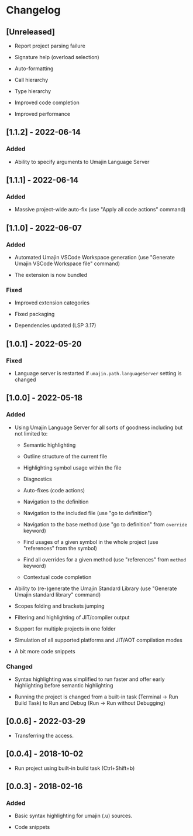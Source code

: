 # Changelog

## [Unreleased]

- Report project parsing failure

- Signature help (overload selection)

- Auto-formatting

- Call hierarchy

- Type hierarchy

- Improved code completion

- Improved performance


## [1.1.2] - 2022-06-14

### Added

- Ability to specify arguments to Umajin Language Server


## [1.1.1] - 2022-06-14

### Added

- Massive project-wide auto-fix (use "Apply all code actions" command)


## [1.1.0] - 2022-06-07

### Added

- Automated Umajin VSCode Workspace generation (use "Generate Umajin VSCode Workspace file" command)

- The extension is now bundled

### Fixed

- Improved extension categories

- Fixed packaging

- Dependencies updated (LSP 3.17)


## [1.0.1] - 2022-05-20

### Fixed

- Language server is restarted if `umajin.path.languageServer` setting is changed


## [1.0.0] - 2022-05-18

### Added

- Using Umajin Language Server for all sorts of goodness including but not limited to:

  - Semantic highlighting

  - Outline structure of the current file

  - Highlighting symbol usage within the file

  - Diagnostics

  - Auto-fixes (code actions)

  - Navigation to the definition

  - Navigation to the included file (use "go to definition")

  - Navigation to the base method (use "go to definition" from `override` keyword)

  - Find usages of a given symbol in the whole project (use "references" from the symbol)

  - Find all overrides for a given method (use "references" from `method` keyword)

  - Contextual code completion

- Ability to (re-)generate the Umajin Standard Library (use "Generate Umajin standard library" command)

- Scopes folding and brackets jumping

- Filtering and highlighting of JIT/compiler output

- Support for multiple projects in one folder

- Simulation of all supported platforms and JIT/AOT compilation modes

- A bit more code snippets

### Changed

- Syntax highlighting was simplified to run faster and offer early highlighting before semantic highlighting

- Running the project is changed from a built-in task (Terminal -> Run Build Task) to Run and Debug (Run -> Run without Debugging)


## [0.0.6] - 2022-03-29

- Transferring the access.


## [0.0.4] - 2018-10-02

- Run project using built-in build task (Ctrl+Shift+b)


## [0.0.3] - 2018-02-16

### Added

- Basic syntax highlighting for umajin (.u) sources.

- Code snippets
